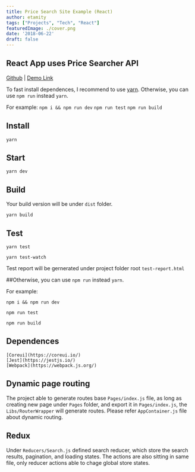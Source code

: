 ```yaml
---
title: Price Search Site Example (React)
author: etamity
tags: ["Projects", "Tech", "React"]
featuredImage: ./cover.png
date: '2018-06-22'
draft: false
---
```


## React App uses Price Searcher API

[Github](https://github.com/etamity/pricesearch)    |
[Demo Link](https://etamity.github.io/pricesearch/index.html)


To fast install dependences, I recommend to use [yarn](https://yarnpkg.com/lang/en/). Otherwise, you can use `npm run` instead `yarn`.

For example:
    `npm i && npm run dev`
    `npm run test`
    `npm run build`

## Install 

`yarn` 

## Start

`yarn dev`

## Build
Your build version will be under `dist` folder.

`yarn build`

## Test

`yarn test`

`yarn test-watch`

Test report will be gernerated under project folder root `test-report.html`

##Otherwise, you can use `npm run` instead `yarn`.

For example:
    
`npm i && npm run dev`
    
`npm run test`
    
`npm run build`

## Dependences
    [Coreui](https://coreui.io/)
    [Jest](https://jestjs.io/)
    [Webpack](https://webpack.js.org/)

## Dynamic page routing

The project able to generate routes base `Pages/index.js` file, as long as creating new page under `Pages` folder, and export it in `Pages/index.js`, the `Libs/RouterWrapper` will generate routes.
Please refer `AppContainer.js` file about dynamic routing.

## Redux

Under `Reducers/Search.js` defined search reducer, which store the search results, pagination, and loading states. The actions are also sitting in same file, only reducer actions able to chage global store states. 